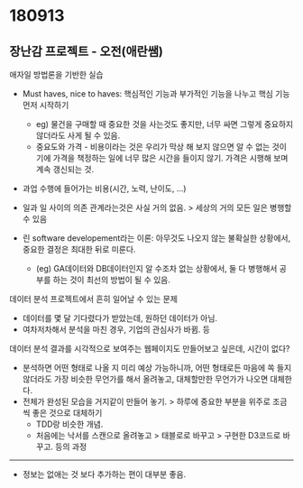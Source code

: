 # 180913

## 장난감 프로젝트 - 오전(애란쌤)

애자일 방법론을 기반한 실습

- Must haves, nice to haves: 핵심적인 기능과 부가적인 기능을 나누고 핵심 기능 먼저 시작하기
  - eg) 물건을 구매할 때 중요한 것을 사는것도 좋지만, 너무 싸면 그렇게 중요하지 않더라도 사게 될 수 있음.
  - 중요도와 가격 - 비용이라는 것은 우리가 막상 해 보지 않으면 알 수 없는 것이기에 가격을 책정하는 일에 너무 많은 시간을 들이지 않기. 가격은 시행해 보며 계속 갱신되는 것.
- 과업 수행에 들어가는 비용(시간, 노력, 난이도, ...)

- 일과 일 사이의 의존 관계라는것은 사실 거의 없음. > 세상의 거의 모든 일은 병행할 수 있음
- 린 software developement라는 이론:  아무것도 나오지 않는 불확실한 상황에서, 중요한 결정은 최대한 뒤로 미룬다.
  - (eg) GA데이터와 DB데이터인지 알 수조차 없는 상황에서, 둘 다 병행해서 공부를 하는 것이 최선의 방법이 될 수 있음.

 데이터 분석 프로젝트에서 흔히 일어날 수 있는 문제

- 데이터를 몇 달 기다렸다가 받았는데, 원하던 데이터가 아님.
- 여차저차해서 분석을 마친 경우, 기업의 관심사가 바뀜. 등

데이터 분석 결과를 시각적으로 보여주는 웹페이지도 만들어보고 싶은데, 시간이 없다?

- 분석하면 어떤 형태로 나올 지 미리 예상 가능하니까, 어떤 형태로든 마음에 쏙 들지 않더라도 가장 비슷한 무언가를 해서 올려놓고, 대체할만한 무언가가 나오면 대체한다.
- 전체가 완성된 모습을 거지같이 만들어 놓기. > 하루에 중요한 부분을 위주로 조금씩 좋은 것으로 대체하기
  - TDD랑 비슷한 개념.
  - 처음에는 낙서를 스캔으로 올려놓고 > 태블로로 바꾸고 > 구현한 D3코드로 바꾸고. 등의 과정

---

- 정보는 없애는 것 보다 추가하는 편이 대부분 좋음.